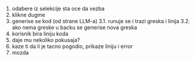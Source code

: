 1. odabere iz selekcije sta oce da vezba
2. klikne dugme
3. generise se kod (od strane LLM-a)
	3.1. runuje se i trazi greska i linija
	3.2. ako nema greske u backu se generise nova greska
4. korisnik bira liniju koda
5. daje mu nekoliko pokusaja?
6. kaze ti da li je tacno pogodio, prikaze liniju i error
7. mozda 

